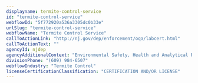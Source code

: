 ```yaml
---
displayname: termite-control-service
id: "termite-control-service"
webflowId: "5f772920a536a3305dc0b33e"
urlSlug: "termite-control-service"
webflowName: "Termite Control Service"
callToActionLink: "http://nj.gov/dep/enforcement/oqa/labcert.html"
callToActionText: ""
agencyId: njdep
agencyAdditionalContext: "Environmental Safety, Health and Analytical Programs, Bureau of Pesticide Operations"
divisionPhone: "(609) 984-6507"
webflowIndustry: "Termite Control"
licenseCertificationClassification: "CERTIFICATION AND/OR LICENSE"
---
```


